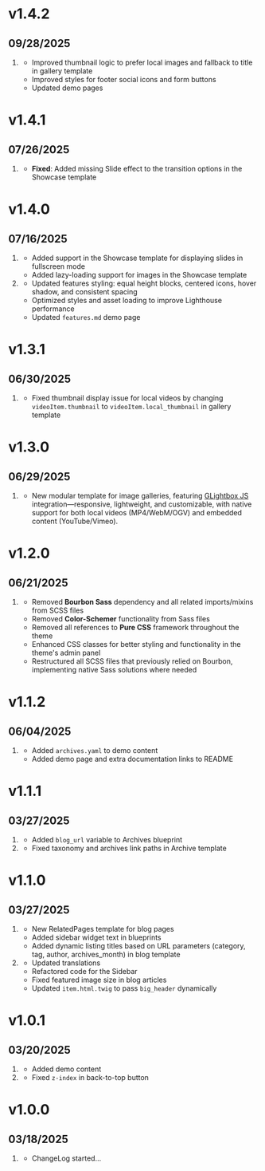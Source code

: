 # v1.4.2
## 09/28/2025

1. [](#improved)
    * Improved thumbnail logic to prefer local images and fallback to title in gallery template
    * Improved styles for footer social icons and form buttons
    * Updated demo pages

# v1.4.1
## 07/26/2025

1. [](#improved)
    * **Fixed**: Added missing Slide effect to the transition options in the Showcase template

# v1.4.0
## 07/16/2025

1. [](#new)
    * Added support in the Showcase template for displaying slides in fullscreen mode
    * Added lazy-loading support for images in the Showcase template
2. [](#improved)
    * Updated features styling: equal height blocks, centered icons, hover shadow, and consistent spacing
    * Optimized styles and asset loading to improve Lighthouse performance
    * Updated `features.md` demo page

# v1.3.1
## 06/30/2025

1. [](#bugfix)
    * Fixed thumbnail display issue for local videos by changing `videoItem.thumbnail` to `videoItem.local_thumbnail` in gallery template

# v1.3.0
## 06/29/2025

1. [](#new)
    * New modular template for image galleries, featuring [GLightbox JS](https://biati-digital.github.io/glightbox/) integration—responsive, lightweight, and customizable, with native support for both local videos (MP4/WebM/OGV) and embedded content (YouTube/Vimeo).

# v1.2.0
## 06/21/2025

1. [](#improved)
    * Removed **Bourbon Sass** dependency and all related imports/mixins from SCSS files
    * Removed **Color-Schemer** functionality from Sass files
    * Removed all references to **Pure CSS** framework throughout the theme
    * Enhanced CSS classes for better styling and functionality in the theme's admin panel
    * Restructured all SCSS files that previously relied on Bourbon, implementing native Sass solutions where needed

# v1.1.2
## 06/04/2025

1. [](#improved)
    * Added `archives.yaml` to demo content
    * Added demo page and extra documentation links to README 

# v1.1.1
## 03/27/2025

1. [](#improved)
    * Added `blog_url` variable to Archives blueprint 
2. [](#bugfix)
    * Fixed taxonomy and archives link paths in Archive template

# v1.1.0
## 03/27/2025

1. [](#new)
    * New RelatedPages template for blog pages
    * Added sidebar widget text in blueprints
    * Added dynamic listing titles based on URL parameters (category, tag, author, archives_month) in blog template
2. [](#improved)
    * Updated translations
    * Refactored code for the Sidebar
    * Fixed featured image size in blog articles
    * Updated `item.html.twig` to pass `big_header` dynamically

# v1.0.1
## 03/20/2025

1. [](#new)
    * Added demo content
2. [](#bugfix)
    * Fixed `z-index` in back-to-top button

# v1.0.0
## 03/18/2025

1. [](#new)
    * ChangeLog started...

